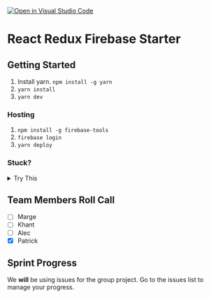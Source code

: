 [![Open in Visual Studio Code](https://classroom.github.com/assets/open-in-vscode-c66648af7eb3fe8bc4f294546bfd86ef473780cde1dea487d3c4ff354943c9ae.svg)](https://classroom.github.com/online_ide?assignment_repo_id=8035947&assignment_repo_type=AssignmentRepo)
# React Redux Firebase Starter

## Getting Started

1. Install yarn. `npm install -g yarn`
2. `yarn install`
3. `yarn dev`

### Hosting

1. `npm install -g firebase-tools`
2. `firebase login`
3. `yarn deploy`

### Stuck?

<details>
<summary>
Try This
</summary>

1. Navigate to: <https://console.firebase.google.com/> (make sure you are using the same account as you used for login)
1. Open your project, and navigate to 'Project Overview > Project settings'
1. Scroll down to 'Your apps' section and click on the web-app symbol (</>)
1. Follow the prompts and in the 2nd step, copy down the `const firebaseConfig` section as you will need it soon
1. Navigate to 'Build > Authentication', click 'Get started', and then follow the prompts to setup 'email/password' and 'Google' providers
1. Navigate to 'Build > Firestore Database', click 'Create database', and select 'Start in test mode'
1. Navigate to 'Build > Storage', click 'Get started', and select 'Start in test mode'
1. In the root folder, **copy** `env.local.example` and rename to `env.local` and open it
1. Enter the `authDomain`, `apiKey`, `projectId`, `storageBucket` into `env.local` to their respective variables
1. `yarn dev`
1. Once you can run locally, run `yarn deploy`

</details>

<!---
*** WHEN YOU ARE UP AND RUNNING, DELETE EVERYTHING ABOVE ME EXCEPT THE VERY TOP LINE. ***
*** RENAME THE TOP LINE WITH YOUR PROJECT NAME. ***
-->

## Team Members Roll Call

- [ ] Marge
- [ ] Khant
- [ ] Alec
- [x] Patrick

## Sprint Progress

We **will** be using issues for the group project. Go to the issues list to manage your progress.
